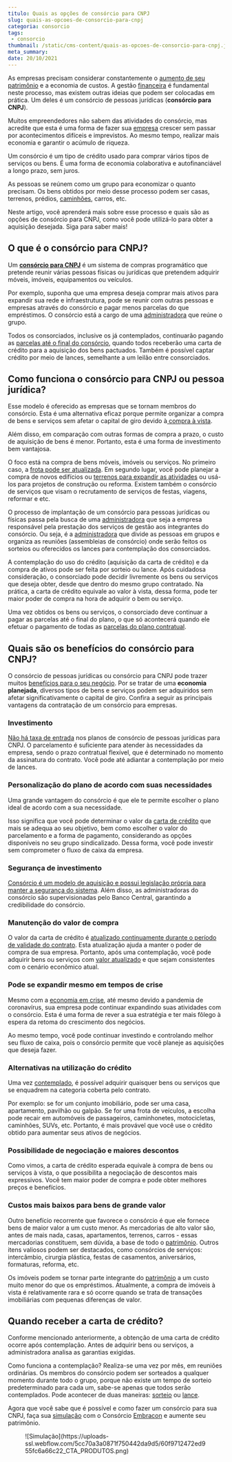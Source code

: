 ```yaml
---
titulo: Quais as opções de consórcio para CNPJ
slug: quais-as-opcoes-de-consorcio-para-cnpj
categoria: consorcio
tags:
 - consorcio
thumbnail: /static/cms-content/quais-as-opcoes-de-consorcio-para-cnpj.jpg
meta_summary: 
date: 20/10/2021
---
```

As empresas precisam considerar constantemente o [aumento de seu patrimônio](https://www.embracon.com.br/blog/e-possivel-aumentar-o-patrimonio-saiba-aqui) e a economia de custos. A gestão [financeira](https://www.embracon.com.br/blog/vantagens-financeiras-de-um-consorcio) é fundamental neste processo, mas existem outras ideias que podem ser colocadas em prática. Um deles é um consórcio de pessoas jurídicas (**consórcio para CNPJ**).

Muitos empreendedores não sabem das atividades do consórcio, mas acredite que esta é uma forma de fazer sua [empresa](https://www.embracon.com.br/blog/empresa-de-consorcio-saiba-o-que-considerar-antes-de-escolher) crescer sem passar por acontecimentos difíceis e imprevistos. Ao mesmo tempo, realizar mais economia e garantir o acúmulo de riqueza.

Um consórcio é um tipo de crédito usado para comprar vários tipos de serviços ou bens. É uma forma de economia colaborativa e autofinanciável a longo prazo, sem juros.

As pessoas se reúnem como um grupo para economizar o quanto precisam. Os bens obtidos por meio desse processo podem ser casas, terrenos, prédios, [caminhões](https://www.embracon.com.br/blog/dicas-na-hora-de-comprar-um-caminhao), carros, etc.

Neste artigo, você aprenderá mais sobre esse processo e quais são as opções de consórcio para CNPJ, como você pode utilizá-lo para obter a aquisição desejada. Siga para saber mais!

O que é o consórcio para CNPJ? 
-------------------------------

Um [**consórcio para CNPJ**](https://www.embracon.com.br/blog/posso-fazer-o-consorcio-em-nome-da-empresa) é um sistema de compras programático que pretende reunir várias pessoas físicas ou jurídicas que pretendem adquirir móveis, imóveis, equipamentos ou veículos.

Por exemplo, suponha que uma empresa deseja comprar mais ativos para expandir sua rede e infraestrutura, pode se reunir com outras pessoas e empresas através do consórcio e pagar menos parcelas do que empréstimos. O consórcio está a cargo de uma [administradora](https://www.embracon.com.br/blog/como-escolher-uma-administradora-de-consorcio) que reúne o grupo.

Todos os consorciados, inclusive os já contemplados, continuarão pagando as [parcelas até o final do consórcio](https://www.embracon.com.br/blog/como-calcular-as-parcelas-no-consorcio), quando todos receberão uma carta de crédito para a aquisição dos bens pactuados. Também é possível captar crédito por meio de lances, semelhante a um leilão entre consorciados.

Como funciona o consórcio para CNPJ ou pessoa jurídica? 
--------------------------------------------------------

Esse modelo é oferecido as empresas que se tornam membros do consórcio. Esta é uma alternativa eficaz porque permite organizar a compra de bens e serviços sem afetar o capital de giro devido à[ compra à vista](https://www.embracon.com.br/blog/qual-a-vantagem-do-pagamento-a-vista).

Além disso, em comparação com outras formas de compra a prazo, o custo de aquisição de bens é menor. Portanto, esta é uma forma de investimento bem vantajosa.

O foco está na compra de bens móveis, imóveis ou serviços. No primeiro caso, a [frota pode ser atualizada](https://www.embracon.com.br/blog/importancia-de-ter-uma-frota-para-o-seu-negocio). Em segundo lugar, você pode planejar a compra de novos edifícios ou [terrenos para expandir as atividades](https://www.embracon.com.br/blog/vale-a-pena-comprar-um-terreno-para-investir) ou usá-los para projetos de construção ou reforma. Existem também o consórcio de serviços que visam o recrutamento de serviços de festas, viagens, reformar e etc.

O processo de implantação de um consórcio para pessoas jurídicas ou físicas passa pela busca de uma [administradora](https://www.embracon.com.br/blog/afinal-o-que-uma-administradora-de-consorcio-faz) que seja a empresa responsável pela prestação dos serviços de gestão aos integrantes do consórcio. Ou seja, é a [administradora](https://www.embracon.com.br/blog/porque-escolher-a-embracon-como-sua-administradora-de-consorcio) que divide as pessoas em grupos e organiza as reuniões (assembleias de consórcio) onde serão feitos os sorteios ou oferecidos os lances para contemplação dos consorciados.

A contemplação do uso do crédito (aquisição da carta de crédito) e da compra de ativos pode ser feita por sorteio ou lance. Após cuidadosa consideração, o consorciado pode decidir livremente os bens ou serviços que deseja obter, desde que dentro do mesmo grupo contratado. Na prática, a carta de crédito equivale ao valor à vista, dessa forma, pode ter maior poder de compra na hora de adquirir o bem ou serviço.

Uma vez obtidos os bens ou serviços, o consorciado deve continuar a pagar as parcelas até o final do plano, o que só acontecerá quando ele efetuar o pagamento de todas as [parcelas do plano contratual](https://www.embracon.com.br/blog/como-e-feito-o-pagamento-da-parcela-do-consorcio).

Quais são os benefícios do consórcio para CNPJ? 
------------------------------------------------

O consórcio de pessoas jurídicas ou consórcio para CNPJ pode trazer muitos [benefícios para o seu negócio](https://www.embracon.com.br/blog/abra-seu-negocio-usando-o-consorcio). Por se tratar de uma **economia planejada**, diversos tipos de bens e serviços podem ser adquiridos sem afetar significativamente o capital de giro. Confira a seguir as principais vantagens da contratação de um consórcio para empresas.

### Investimento 

[Não há taxa de entrada](https://www.embracon.com.br/blog/consorcio-nao-tem-entrada-saiba-mais) nos planos de consórcio de pessoas jurídicas para CNPJ. O parcelamento é suficiente para atender às necessidades da empresa, sendo o prazo contratual flexível, que é determinado no momento da assinatura do contrato. Você pode até adiantar a contemplação por meio de lances.

### Personalização do plano de acordo com suas necessidades 

Uma grande vantagem do consórcio é que ele te permite escolher o plano ideal de acordo com a sua necessidade.

Isso significa que você pode determinar o valor da [carta de crédito](https://www.embracon.com.br/blog/o-que-e-e-como-funciona-a-carta-de-credito) que mais se adequa ao seu objetivo, bem como escolher o valor do parcelamento e a forma de pagamento, considerando as opções disponíveis no seu grupo sindicalizado. Dessa forma, você pode investir sem comprometer o fluxo de caixa da empresa.

### Segurança de investimento 

[Consórcio é um modelo de aquisição e possui legislação própria para manter a segurança do sistema](https://www.embracon.com.br/blog/consorcio-e-seguro-saiba-mais). Além disso, as administradoras do consórcio são supervisionadas pelo Banco Central, garantindo a credibilidade do consórcio.

### Manutenção do valor de compra 

O valor da carta de crédito é [atualizado continuamente durante o período de validade do contrato](https://www.embracon.com.br/blog/reajuste-consorcio-como-e-feito). Esta atualização ajuda a manter o poder de compra de sua empresa. Portanto, após uma contemplação, você pode adquirir bens ou serviços com [valor atualizado](https://www.embracon.com.br/blog/reajuste-do-consorcio-entenda) e que sejam consistentes com o cenário econômico atual.

### Pode se expandir mesmo em tempos de crise 

Mesmo com a [economia em crise](https://www.embracon.com.br/blog/investimento-na-crise-o-consorcio-sempre-e-um-bom-negocio), até mesmo devido a pandemia de coronavírus, sua empresa pode continuar expandindo suas atividades com o consórcio. Esta é uma forma de rever a sua estratégia e ter mais fôlego à espera da retoma do crescimento dos negócios.

Ao mesmo tempo, você pode continuar investindo e controlando melhor seu fluxo de caixa, pois o consórcio permite que você planeje as aquisições que deseja fazer.

### Alternativas na utilização do crédito 

Uma vez [contemplado](https://www.embracon.com.br/blog/saiba-o-que-fazer-quando-for-contemplado-no-consorcio), é possível adquirir quaisquer bens ou serviços que se enquadrem na categoria coberta pelo contrato.

Por exemplo: se for um conjunto imobiliário, pode ser uma casa, apartamento, pavilhão ou galpão. Se for uma frota de veículos, a escolha pode recair em automóveis de passageiros, caminhonetes, motocicletas, caminhões, SUVs, etc. Portanto, é mais provável que você use o crédito obtido para aumentar seus ativos de negócios.

### Possibilidade de negociação e maiores descontos 

Como vimos, a carta de crédito esperada equivale à compra de bens ou serviços à vista, o que possibilita a negociação de descontos mais expressivos. Você tem maior poder de compra e pode obter melhores preços e benefícios.

### Custos mais baixos para bens de grande valor 

Outro benefício recorrente que favorece o consórcio é que ele fornece bens de maior valor a um custo menor. As mercadorias de alto valor são, antes de mais nada, casas, apartamentos, terrenos, carros - essas mercadorias constituem, sem dúvida, a base de todo o [patrimônio](https://www.embracon.com.br/blog/aumentar-o-patrimonio-investindo-em-consorcio). Outros itens valiosos podem ser destacados, como consórcios de serviços: intercâmbio, cirurgia plástica, festas de casamentos, aniversários, formaturas, reforma, etc.

Os imóveis podem se tornar parte integrante do [patrimônio](https://www.embracon.com.br/blog/5-formas-de-aumentar-seu-patrimonio-com-o-consorcio) a um custo muito menor do que os empréstimos. Atualmente, a compra de imóveis à vista é relativamente rara e só ocorre quando se trata de transações imobiliárias com pequenas diferenças de valor.

Quando receber a carta de crédito? 
-----------------------------------

Conforme mencionado anteriormente, a obtenção de uma carta de crédito ocorre após contemplação. Antes de adquirir bens ou serviços, a administradora analisa as garantias exigidas.

Como funciona a contemplação? Realiza-se uma vez por mês, em reuniões ordinárias. Os membros do consórcio podem ser sorteados a qualquer momento durante todo o grupo, porque não existe um tempo de sorteio predeterminado para cada um, sabe-se apenas que todos serão contemplados. Pode acontecer de duas maneiras: [sorteio](https://www.embracon.com.br/conhecaoconsorcio/como-sao-realizados-os-sorteios-nas-assembleias) ou [lance](https://www.embracon.com.br/blog/como-funciona-o-lance).

Agora que você sabe que é possível e como fazer um consórcio para sua CNPJ, faça sua [simulação](https://www.embracon.com.br/servicos/simulacao-de-consorcio) com o Consórcio [Embracon](https://www.embracon.com.br/a-embracon) e aumente seu patrimônio.

<figure class="w-richtext-figure-type-image w-richtext-align-center"><div>![Simulação](https://uploads-ssl.webflow.com/5cc70a3a0871f750442da9d5/60f9712472ed955fc6a66c22_CTA_PRODUTOS.png)</div></figure>
